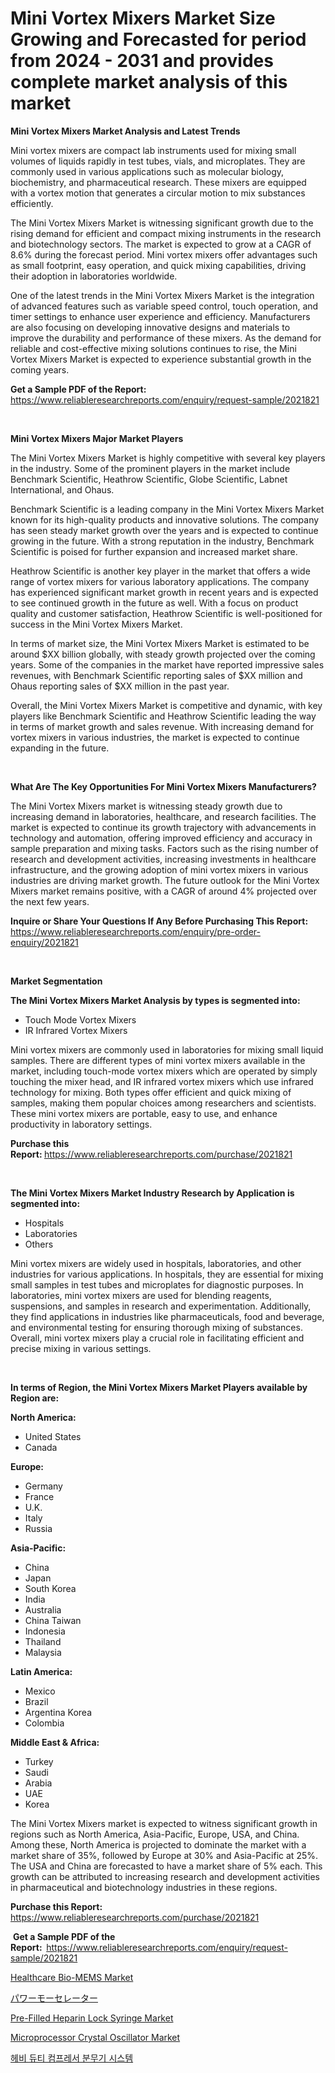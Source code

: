 <p><h1>Mini Vortex Mixers Market Size Growing and Forecasted for period from 2024 - 2031 and provides complete market analysis of this market</h1></p><p><strong>Mini Vortex Mixers Market Analysis and Latest Trends</strong></p>
<p><p>Mini vortex mixers are compact lab instruments used for mixing small volumes of liquids rapidly in test tubes, vials, and microplates. They are commonly used in various applications such as molecular biology, biochemistry, and pharmaceutical research. These mixers are equipped with a vortex motion that generates a circular motion to mix substances efficiently.</p><p>The Mini Vortex Mixers Market is witnessing significant growth due to the rising demand for efficient and compact mixing instruments in the research and biotechnology sectors. The market is expected to grow at a CAGR of 8.6% during the forecast period. Mini vortex mixers offer advantages such as small footprint, easy operation, and quick mixing capabilities, driving their adoption in laboratories worldwide.</p><p>One of the latest trends in the Mini Vortex Mixers Market is the integration of advanced features such as variable speed control, touch operation, and timer settings to enhance user experience and efficiency. Manufacturers are also focusing on developing innovative designs and materials to improve the durability and performance of these mixers. As the demand for reliable and cost-effective mixing solutions continues to rise, the Mini Vortex Mixers Market is expected to experience substantial growth in the coming years.</p></p>
<p><strong>Get a Sample PDF of the Report:&nbsp;</strong> <a href="https://www.reliableresearchreports.com/enquiry/request-sample/2021821">https://www.reliableresearchreports.com/enquiry/request-sample/2021821</a></p>
<p>&nbsp;</p>
<p><strong>Mini Vortex Mixers Major Market Players</strong></p>
<p><p>The Mini Vortex Mixers Market is highly competitive with several key players in the industry. Some of the prominent players in the market include Benchmark Scientific, Heathrow Scientific, Globe Scientific, Labnet International, and Ohaus.</p><p>Benchmark Scientific is a leading company in the Mini Vortex Mixers Market known for its high-quality products and innovative solutions. The company has seen steady market growth over the years and is expected to continue growing in the future. With a strong reputation in the industry, Benchmark Scientific is poised for further expansion and increased market share.</p><p>Heathrow Scientific is another key player in the market that offers a wide range of vortex mixers for various laboratory applications. The company has experienced significant market growth in recent years and is expected to see continued growth in the future as well. With a focus on product quality and customer satisfaction, Heathrow Scientific is well-positioned for success in the Mini Vortex Mixers Market.</p><p>In terms of market size, the Mini Vortex Mixers Market is estimated to be around $XX billion globally, with steady growth projected over the coming years. Some of the companies in the market have reported impressive sales revenues, with Benchmark Scientific reporting sales of $XX million and Ohaus reporting sales of $XX million in the past year.</p><p>Overall, the Mini Vortex Mixers Market is competitive and dynamic, with key players like Benchmark Scientific and Heathrow Scientific leading the way in terms of market growth and sales revenue. With increasing demand for vortex mixers in various industries, the market is expected to continue expanding in the future.</p></p>
<p>&nbsp;</p>
<p><strong>What Are The Key Opportunities For Mini Vortex Mixers Manufacturers?</strong></p>
<p><p>The Mini Vortex Mixers market is witnessing steady growth due to increasing demand in laboratories, healthcare, and research facilities. The market is expected to continue its growth trajectory with advancements in technology and automation, offering improved efficiency and accuracy in sample preparation and mixing tasks. Factors such as the rising number of research and development activities, increasing investments in healthcare infrastructure, and the growing adoption of mini vortex mixers in various industries are driving market growth. The future outlook for the Mini Vortex Mixers market remains positive, with a CAGR of around 4% projected over the next few years.</p></p>
<p><strong>Inquire or Share Your Questions If Any Before Purchasing This Report:</strong> <a href="https://www.reliableresearchreports.com/enquiry/pre-order-enquiry/2021821">https://www.reliableresearchreports.com/enquiry/pre-order-enquiry/2021821</a></p>
<p>&nbsp;</p>
<p><strong>Market Segmentation</strong></p>
<p><strong>The Mini Vortex Mixers Market Analysis by types is segmented into:</strong></p>
<p><ul><li>Touch Mode Vortex Mixers</li><li>IR Infrared Vortex Mixers</li></ul></p>
<p><p>Mini vortex mixers are commonly used in laboratories for mixing small liquid samples. There are different types of mini vortex mixers available in the market, including touch-mode vortex mixers which are operated by simply touching the mixer head, and IR infrared vortex mixers which use infrared technology for mixing. Both types offer efficient and quick mixing of samples, making them popular choices among researchers and scientists. These mini vortex mixers are portable, easy to use, and enhance productivity in laboratory settings.</p></p>
<p><strong>Purchase this Report:&nbsp;</strong><a href="https://www.reliableresearchreports.com/purchase/2021821">https://www.reliableresearchreports.com/purchase/2021821</a></p>
<p>&nbsp;</p>
<p><strong>The Mini Vortex Mixers Market Industry Research by Application is segmented into:</strong></p>
<p><ul><li>Hospitals</li><li>Laboratories</li><li>Others</li></ul></p>
<p><p>Mini vortex mixers are widely used in hospitals, laboratories, and other industries for various applications. In hospitals, they are essential for mixing small samples in test tubes and microplates for diagnostic purposes. In laboratories, mini vortex mixers are used for blending reagents, suspensions, and samples in research and experimentation. Additionally, they find applications in industries like pharmaceuticals, food and beverage, and environmental testing for ensuring thorough mixing of substances. Overall, mini vortex mixers play a crucial role in facilitating efficient and precise mixing in various settings.</p></p>
<p>&nbsp;</p>
<p><strong>In terms of Region, the Mini Vortex Mixers Market Players available by Region are:</strong></p>
<p>
    <p> <strong> North America: </strong>
        <ul>
            <li>United States</li>
            <li>Canada</li>
        </ul>
        </p> 
    <p> <strong> Europe: </strong>
        <ul>
            <li>Germany</li>
            <li>France</li>
            <li>U.K.</li>
            <li>Italy</li>
            <li>Russia</li>
        </ul>
        </p> 
    <p> <strong> Asia-Pacific: </strong>
        <ul>
            <li>China</li>
            <li>Japan</li>
            <li>South Korea</li>
            <li>India</li>
            <li>Australia</li>
            <li>China Taiwan</li>
            <li>Indonesia</li>
            <li>Thailand</li>
            <li>Malaysia</li>
        </ul>
        </p> 
    <p> <strong> Latin America: </strong>
        <ul>
            <li>Mexico</li>
            <li>Brazil</li>
            <li>Argentina Korea</li>
            <li>Colombia</li>
        </ul>
        </p> 
    <p> <strong> Middle East & Africa: </strong>
        <ul>
            <li>Turkey</li>
            <li>Saudi</li>
            <li>Arabia</li>
            <li>UAE</li>
            <li>Korea</li>
        </ul>
    </p>
    </p>
<p><p>The Mini Vortex Mixers market is expected to witness significant growth in regions such as North America, Asia-Pacific, Europe, USA, and China. Among these, North America is projected to dominate the market with a market share of 35%, followed by Europe at 30% and Asia-Pacific at 25%. The USA and China are forecasted to have a market share of 5% each. This growth can be attributed to increasing research and development activities in pharmaceutical and biotechnology industries in these regions.</p></p>
<p><strong>Purchase this Report: </strong><a href="https://www.reliableresearchreports.com/purchase/2021821">https://www.reliableresearchreports.com/purchase/2021821</a></p>
<p>&nbsp;<strong>Get a Sample PDF of the Report:&nbsp;&nbsp;</strong><a href="https://www.reliableresearchreports.com/enquiry/request-sample/2021821">https://www.reliableresearchreports.com/enquiry/request-sample/2021821</a></p>
<p><strong></strong></p>
<p><p><a href="https://unruly-ladybug-44b.notion.site/Healthcare-Bio-MEMS-Market-Size-Furnishes-Valuable-Information-Encompassing-Market-Share-Market-Tre-637802076deb4168be53682e62da4d78">Healthcare Bio-MEMS Market</a></p><p><a href="https://medium.com/@suplazad62/%E3%83%91%E3%83%AF%E3%83%BC%E3%83%A2%E3%83%AB%E3%82%BB%E3%83%AC%E3%83%BC%E3%82%BF%E3%83%BC%E3%82%BA%E5%B8%82%E5%A0%B4-%E5%B8%82%E5%A0%B4%E3%82%B7%E3%82%A7%E3%82%A2-%E5%B8%82%E5%A0%B4%E3%83%88%E3%83%AC%E3%83%B3%E3%83%89-%E3%81%8A%E3%82%88%E3%81%B3%E5%B0%86%E6%9D%A5%E3%81%AE%E6%88%90%E9%95%B7%E3%81%AE%E6%8E%A2%E7%A9%B6-d4d1c1d5d8e0">パワーモーセレーター</a></p><p><a href="https://cute-banjo-8ca.notion.site/Pre-Filled-Heparin-Lock-Syringe-Market-Size-Evaluating-its-Market-Trends-Growth-and-Projections-2-375f20ec79534f38b67086ddcc283772">Pre-Filled Heparin Lock Syringe Market</a></p><p><a href="https://view.publitas.com/reportprime-1/global-microprocessor-crystal-oscillator-market-size-and-market-trends-insights-and-projections-from-2024-to-2031/">Microprocessor Crystal Oscillator Market</a></p><p><a href="https://medium.com/@laurendeveaucook9x6z9jm15gi/%ED%97%A4%EB%B9%84-%EB%93%80%ED%8B%B0-%EC%95%95%EC%B6%95%EA%B8%B0-%EB%84%A4%EB%B7%B8%EB%9D%BC%EC%9D%B4%EC%A0%80-%EC%8B%9C%EC%8A%A4%ED%85%9C-%EC%8B%9C%EC%9E%A5-%EC%A0%90%EC%9C%A0%EC%9C%A8-%EB%B3%80%ED%99%94-%EB%B0%8F-%EC%8B%9C%EC%9E%A5-%EC%84%B1%EC%9E%A5-%ED%8A%B8%EB%A0%8C%EB%93%9C-2024-2031-d9f04110d3d4">헤비 듀티 컴프레서 분무기 시스템</a></p></p>